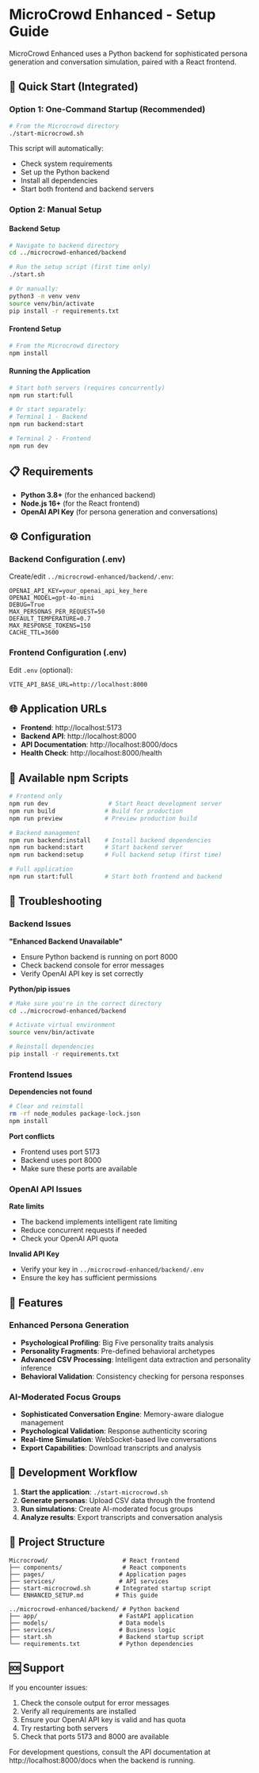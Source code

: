 # MicroCrowd Enhanced - Setup Guide

MicroCrowd Enhanced uses a Python backend for sophisticated persona generation and conversation simulation, paired with a React frontend.

## 🚀 Quick Start (Integrated)

### Option 1: One-Command Startup (Recommended)
```bash
# From the Microcrowd directory
./start-microcrowd.sh
```

This script will automatically:
- Check system requirements
- Set up the Python backend
- Install all dependencies
- Start both frontend and backend servers

### Option 2: Manual Setup

#### Backend Setup
```bash
# Navigate to backend directory
cd ../microcrowd-enhanced/backend

# Run the setup script (first time only)
./start.sh

# Or manually:
python3 -m venv venv
source venv/bin/activate
pip install -r requirements.txt
```

#### Frontend Setup
```bash
# From the Microcrowd directory
npm install
```

#### Running the Application
```bash
# Start both servers (requires concurrently)
npm run start:full

# Or start separately:
# Terminal 1 - Backend
npm run backend:start

# Terminal 2 - Frontend  
npm run dev
```

## 📋 Requirements

- **Python 3.8+** (for the enhanced backend)
- **Node.js 16+** (for the React frontend)
- **OpenAI API Key** (for persona generation and conversations)

## ⚙️ Configuration

### Backend Configuration (.env)
Create/edit `../microcrowd-enhanced/backend/.env`:

```env
OPENAI_API_KEY=your_openai_api_key_here
OPENAI_MODEL=gpt-4o-mini
DEBUG=True
MAX_PERSONAS_PER_REQUEST=50
DEFAULT_TEMPERATURE=0.7
MAX_RESPONSE_TOKENS=150
CACHE_TTL=3600
```

### Frontend Configuration (.env)
Edit `.env` (optional):

```env
VITE_API_BASE_URL=http://localhost:8000
```

## 🌐 Application URLs

- **Frontend**: http://localhost:5173
- **Backend API**: http://localhost:8000
- **API Documentation**: http://localhost:8000/docs
- **Health Check**: http://localhost:8000/health

## 🔧 Available npm Scripts

```bash
# Frontend only
npm run dev                 # Start React development server
npm run build              # Build for production
npm run preview            # Preview production build

# Backend management
npm run backend:install    # Install backend dependencies
npm run backend:start      # Start backend server
npm run backend:setup      # Full backend setup (first time)

# Full application
npm run start:full         # Start both frontend and backend
```

## 🐛 Troubleshooting

### Backend Issues

**"Enhanced Backend Unavailable"**
- Ensure Python backend is running on port 8000
- Check backend console for error messages
- Verify OpenAI API key is set correctly

**Python/pip issues**
```bash
# Make sure you're in the correct directory
cd ../microcrowd-enhanced/backend

# Activate virtual environment
source venv/bin/activate

# Reinstall dependencies
pip install -r requirements.txt
```

### Frontend Issues

**Dependencies not found**
```bash
# Clear and reinstall
rm -rf node_modules package-lock.json
npm install
```

**Port conflicts**
- Frontend uses port 5173
- Backend uses port 8000
- Make sure these ports are available

### OpenAI API Issues

**Rate limits**
- The backend implements intelligent rate limiting
- Reduce concurrent requests if needed
- Check your OpenAI API quota

**Invalid API Key**
- Verify your key in `../microcrowd-enhanced/backend/.env`
- Ensure the key has sufficient permissions

## 📖 Features

### Enhanced Persona Generation
- **Psychological Profiling**: Big Five personality traits analysis
- **Personality Fragments**: Pre-defined behavioral archetypes
- **Advanced CSV Processing**: Intelligent data extraction and personality inference
- **Behavioral Validation**: Consistency checking for persona responses

### AI-Moderated Focus Groups
- **Sophisticated Conversation Engine**: Memory-aware dialogue management
- **Psychological Validation**: Response authenticity scoring
- **Real-time Simulation**: WebSocket-based live conversations
- **Export Capabilities**: Download transcripts and analysis

## 🔄 Development Workflow

1. **Start the application**: `./start-microcrowd.sh`
2. **Generate personas**: Upload CSV data through the frontend
3. **Run simulations**: Create AI-moderated focus groups
4. **Analyze results**: Export transcripts and conversation analysis

## 📁 Project Structure

```
Microcrowd/                     # React frontend
├── components/                 # React components
├── pages/                     # Application pages
├── services/                  # API services
├── start-microcrowd.sh       # Integrated startup script
└── ENHANCED_SETUP.md         # This guide

../microcrowd-enhanced/backend/ # Python backend
├── app/                       # FastAPI application
├── models/                    # Data models
├── services/                  # Business logic
├── start.sh                   # Backend startup script
└── requirements.txt           # Python dependencies
```

## 🆘 Support

If you encounter issues:

1. Check the console output for error messages
2. Verify all requirements are installed
3. Ensure your OpenAI API key is valid and has quota
4. Try restarting both servers
5. Check that ports 5173 and 8000 are available

For development questions, consult the API documentation at http://localhost:8000/docs when the backend is running.